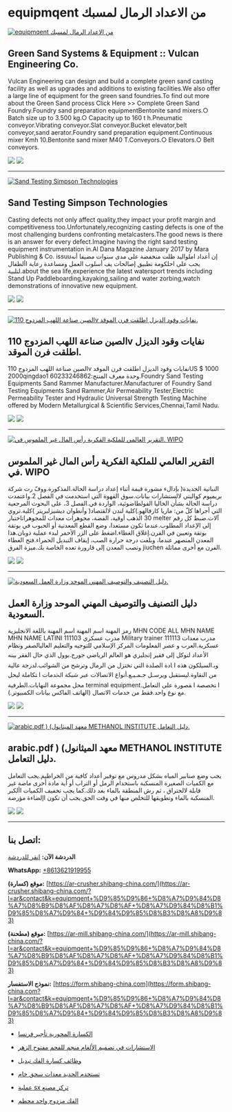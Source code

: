 # equipmqent من الاعداد الرمال لمسبك

<a href="https://swt.shibang-china.com/?l=ar&img&k=equipmqent+%D9%85%D9%86+%D8%A7%D9%84%D8%A7%D8%B9%D8%AF%D8%A7%D8%AF+%D8%A7%D9%84%D8%B1%D9%85%D8%A7%D9%84+%D9%84%D9%85%D8%B3%D8%A8%D9%83" target="_blank">![equipmqent من الاعداد الرمال لمسبك](http://static.shibang-china.com/all-800x300/1160.jpg)</a>

## Green Sand Systems &amp; Equipment :: Vulcan Engineering Co.
Vulcan Engineering can design and build a complete green sand casting facility as well as upgrades and additions to existing facilities.We also offer a large line of equipment for the green sand foundries.To find out more about the Green Sand process Click Here &gt;&gt; Complete Green Sand Foundry.Foundry sand preparation equipmentBentonite sand mixers.○ Batch size up to 3.500 kg.○ Capacity up to 160 t h.Pneumatic conveyor.Vibrating conveyor.Slat conveyor.Bucket elevator,belt conveyor,sand aerator.Foundry sand preparation equipment.Continuous mixer Kmh 10.Bentonite sand mixer M40 T.Conveyors.○ Elevators.○ Belt conveyors.


<a href="https://whatsapp.shibangsoft.com/WhatsApp.php" target="_blank" title="WhatsApp">![](http://static.shibang-china.com/icon/whatsapp.png)</a> <a href="https://swt.shibang-china.com/?l=ar&icon&k=equipmqent+%D9%85%D9%86+%D8%A7%D9%84%D8%A7%D8%B9%D8%AF%D8%A7%D8%AF+%D8%A7%D9%84%D8%B1%D9%85%D8%A7%D9%84+%D9%84%D9%85%D8%B3%D8%A8%D9%83" target="_blank">![](http://static.shibang-china.com/icon/chat-ar.png)</a>

---

<a href="https://swt.shibang-china.com/?l=ar&img&k=equipmqent+%D9%85%D9%86+%D8%A7%D9%84%D8%A7%D8%B9%D8%AF%D8%A7%D8%AF+%D8%A7%D9%84%D8%B1%D9%85%D8%A7%D9%84+%D9%84%D9%85%D8%B3%D8%A8%D9%83" target="_blank">![Sand Testing Simpson Technologies](http://static.shibang-china.com/all-800x300/1322.jpg)</a>

## Sand Testing Simpson Technologies
Casting defects not only affect quality,they impact your profit margin and competitiveness too.Unfortunately,recognizing casting defects is one of the most challenging burdens confronting metalcasters.The good news is there is an answer for every defect.Imagine having the right sand testing equipment instrumentation in.Al Dana Magazine January 2017 by Mara Publishing &amp; Co. issuuإن أعداد املواليد ظلت منخفضة على مدى سنوات مضيفا أنه يجب على احلكومة تطبيق إصالحات يف أسلوب العمل ومساعدة رعاية األطفال لتلبية.about the sea life,experience the latest watersport trends including Stand Up Paddleboarding,kayaking,sailing and water zorbing,watch demonstrations of innovative new equipment.


<a href="https://whatsapp.shibangsoft.com/WhatsApp.php" target="_blank" title="WhatsApp">![](http://static.shibang-china.com/icon/whatsapp.png)</a> <a href="https://swt.shibang-china.com/?l=ar&icon&k=equipmqent+%D9%85%D9%86+%D8%A7%D9%84%D8%A7%D8%B9%D8%AF%D8%A7%D8%AF+%D8%A7%D9%84%D8%B1%D9%85%D8%A7%D9%84+%D9%84%D9%85%D8%B3%D8%A8%D9%83" target="_blank">![](http://static.shibang-china.com/icon/chat-ar.png)</a>

---

<a href="https://swt.shibang-china.com/?l=ar&img&k=equipmqent+%D9%85%D9%86+%D8%A7%D9%84%D8%A7%D8%B9%D8%AF%D8%A7%D8%AF+%D8%A7%D9%84%D8%B1%D9%85%D8%A7%D9%84+%D9%84%D9%85%D8%B3%D8%A8%D9%83" target="_blank">![الصين صناعة اللهب المزدوج 110v نفايات وقود الديزل اطلقت فرن الموقد.](http://static.shibang-china.com/all-800x300/1500.jpg)</a>

## الصين صناعة اللهب المزدوج 110v نفايات وقود الديزل اطلقت فرن الموقد.
الصين صناعة اللهب المزدوج 110v نفايات وقود الديزل اطلقت فرن الموقدUS $ 1000 2000qingdao1 وحدة معرف المنتج:60233246862.Foundry Sand Testing Equipments Sand Rammer Manufacturer.Manufacturer of Foundry Sand Testing Equipments Sand Rammer,Air Permeability Tester,Electric Permeability Tester and Hydraulic Universal Strength Testing Machine offered by Modern Metallurgical &amp; Scientific Services,Chennai,Tamil Nadu.


<a href="https://whatsapp.shibangsoft.com/WhatsApp.php" target="_blank" title="WhatsApp">![](http://static.shibang-china.com/icon/whatsapp.png)</a> <a href="https://swt.shibang-china.com/?l=ar&icon&k=equipmqent+%D9%85%D9%86+%D8%A7%D9%84%D8%A7%D8%B9%D8%AF%D8%A7%D8%AF+%D8%A7%D9%84%D8%B1%D9%85%D8%A7%D9%84+%D9%84%D9%85%D8%B3%D8%A8%D9%83" target="_blank">![](http://static.shibang-china.com/icon/chat-ar.png)</a>

---

<a href="https://swt.shibang-china.com/?l=ar&img&k=equipmqent+%D9%85%D9%86+%D8%A7%D9%84%D8%A7%D8%B9%D8%AF%D8%A7%D8%AF+%D8%A7%D9%84%D8%B1%D9%85%D8%A7%D9%84+%D9%84%D9%85%D8%B3%D8%A8%D9%83" target="_blank">![التقرير العالمي للملكية الفكرية رأس المال غير الملموس في. WIPO](http://static.shibang-china.com/all-800x300/1136.jpg)</a>

## التقرير العالمي للملكية الفكرية رأس المال غير الملموس في. WIPO
النباتية الجديدة( بإدالء مشورة قيمة أثناء إعداد دراسة الحالة.المذكورة.ووفّ رت شركة بريميوم كواليتي لالستشارات بيانات.سوق القهوة التي استخدمت في الفصل 2.واعتمدت دراسة الحالة بشأن الخاليا الفولطاضوئية، الواردة في.الفصل 3، على البحوث المرجعية التي أجراها كلّ من: ماريا كارفالهو.)كلية لندن لالقتصاد( وأنطوان ديشيزلبريتر )كلية.تروي 30 الذهب أوقية، الفضة، مجوهرات معدات للمجوهراتاختبار melter آلات.ضبط كل رقم إلى الإعداد المطلوب.عندما تكون مستعدا، وضع القطع المعدنية أو الحبوب في بوتقة بوتقة وتعيين في الفرن.إغلاق الغطاء.اضغط على الزر الأحمر لبدء عملية ذوبان.هذا المعدن المنصهر عندما، وبلغت درجة حرارة الصب، إيقاف التبديل الحمراء.فتح الغطاء وتصب المعدن إلى قارورة تعده الخاصة بك.ميزة الفرق jiuchen الفرن مع أخرى مماثلة.


<a href="https://whatsapp.shibangsoft.com/WhatsApp.php" target="_blank" title="WhatsApp">![](http://static.shibang-china.com/icon/whatsapp.png)</a> <a href="https://swt.shibang-china.com/?l=ar&icon&k=equipmqent+%D9%85%D9%86+%D8%A7%D9%84%D8%A7%D8%B9%D8%AF%D8%A7%D8%AF+%D8%A7%D9%84%D8%B1%D9%85%D8%A7%D9%84+%D9%84%D9%85%D8%B3%D8%A8%D9%83" target="_blank">![](http://static.shibang-china.com/icon/chat-ar.png)</a>

---

<a href="https://swt.shibang-china.com/?l=ar&img&k=equipmqent+%D9%85%D9%86+%D8%A7%D9%84%D8%A7%D8%B9%D8%AF%D8%A7%D8%AF+%D8%A7%D9%84%D8%B1%D9%85%D8%A7%D9%84+%D9%84%D9%85%D8%B3%D8%A8%D9%83" target="_blank">![دليل التصنيف والتوصيف المهني الموحد وزارة العمل السعودية.](http://static.shibang-china.com/all-800x300/162.jpg)</a>

## دليل التصنيف والتوصيف المهني الموحد وزارة العمل السعودية.
رمز المهنة اسم المهنة اسم المهنة باللغة الانجليزية MHN CODE ALL MHN NAME MHN NAME LATINI 111103 مدرب عسكري Military trainer 111113 مدرب معدات عسكرية.العرب و عصر المعلومات المركز الإسلامي للتوجيه والتعليم العالياﻟﺼﻔﺮ وﻧﻈﺎم اﻷﻋﺪاد ﻟﺘﻮﻛﻞ إﻟﻰ ﻓﻘﻴﺮ إﳒﻠﻴﺰي ﻫﻮ اﻟﻌﺎﻟﻢ اﻟﺮﻳﺎﺿﻲ ﺟﻮرج.ﺑﻮول اﻟﺬي ﺣﺎل اﻟﻔﻘﺮ ﺑﻴﻨﻪ وﺑ.اﻟﺴﻴﻠﻜﻮن ﻫﺬه ا ﺎدة اﻟﺼﻠﺪة اﻟﺘﻲ ﺗﺨﺘﺰل ﻣﻦ اﻟﺮﻣﺎل وﺗﺮﺷﺢ ﻣﻦ اﻟﺸﻮاﺋﺐ.ﻟﺪرﺟﺔ ﻋﺎﻟﻴﺔ ﻣﻦ اﻟﻨﻘﺎوة.ﻟﻴﺴﺘﻘﺒﻞ وﻳﺮﺳـﻞ ﺟـﻤـﻴـﻊ.أﻧﻮاع اﻻﺗﺼﺎﻻت ﻋﺒﺮ ﺷﺒﻜﺔ اﳋﺪﻣﺎت ا ﺘﻜﺎﻣﻠﺔ ﻟﻴﺤﻞ ﻣﺤﻞ ﻣﺠﻤﻮﻋﺔ اﻟﻨﻬﺎﻳﺎت.اﻟﻄﺮﻓﻴﺔ terminal equipment.ا ﺘﺨﺼﺼﺔ ا ﻘﺼﻮرة ﻋﻠﻰ اﻟﺘﻌﺎﻣﻞ ﻣﻊ ﻧﻮع واﺣﺪ.ﻓﻘﻂ ﻣﻦ ﺧﺪﻣﺎت اﻻﺗﺼﺎل (اﻟﻬﺎﺗﻒ اﻟﻔﺎﻛﺲ ﺑﻴﺎﻧﺎت اﻟﻜﻤﺒﻴﻮﺗﺮ.).


<a href="https://whatsapp.shibangsoft.com/WhatsApp.php" target="_blank" title="WhatsApp">![](http://static.shibang-china.com/icon/whatsapp.png)</a> <a href="https://swt.shibang-china.com/?l=ar&icon&k=equipmqent+%D9%85%D9%86+%D8%A7%D9%84%D8%A7%D8%B9%D8%AF%D8%A7%D8%AF+%D8%A7%D9%84%D8%B1%D9%85%D8%A7%D9%84+%D9%84%D9%85%D8%B3%D8%A8%D9%83" target="_blank">![](http://static.shibang-china.com/icon/chat-ar.png)</a>

---

<a href="https://swt.shibang-china.com/?l=ar&img&k=equipmqent+%D9%85%D9%86+%D8%A7%D9%84%D8%A7%D8%B9%D8%AF%D8%A7%D8%AF+%D8%A7%D9%84%D8%B1%D9%85%D8%A7%D9%84+%D9%84%D9%85%D8%B3%D8%A8%D9%83" target="_blank">![arabic.pdf ) (معهد الميثانول METHANOL INSTITUTE دليل التعامل.](http://static.shibang-china.com/all-800x300/451.jpg)</a>

## arabic.pdf ) (معهد الميثانول METHANOL INSTITUTE دليل التعامل.
يجب وضع صنابير المياه بشكل مدروس مع توفير أعداد كافية من الخراطيم.يجب التعامل مع الكميات الصغيرة المنسكبة باستخدام الرمل أو التراب أو أية مادة أخرى ماصة غير قابلة لالحتراق ، ثم رش المنطقة بالماء بعد ذلك.كما يجب تخفيف الكميات األكبر المنسكبة بالماء وتطويقها للتخلص منها في وقت الحق.يجب أن تكون اإلضاءة مؤرضة.

<a href="https://whatsapp.shibangsoft.com/WhatsApp.php" target="_blank" title="WhatsApp">![](http://static.shibang-china.com/icon/whatsapp.png)</a> <a href="https://swt.shibang-china.com/?l=ar&icon&k=equipmqent+%D9%85%D9%86+%D8%A7%D9%84%D8%A7%D8%B9%D8%AF%D8%A7%D8%AF+%D8%A7%D9%84%D8%B1%D9%85%D8%A7%D9%84+%D9%84%D9%85%D8%B3%D8%A8%D9%83" target="_blank">![](http://static.shibang-china.com/icon/chat-ar.png)</a>

---
## اتصل بنا:

**الدردشة الآن:** [انقر للدردشة](https://swt.shibang-china.com?l=ar&contact&k=equipmqent+%D9%85%D9%86+%D8%A7%D9%84%D8%A7%D8%B9%D8%AF%D8%A7%D8%AF+%D8%A7%D9%84%D8%B1%D9%85%D8%A7%D9%84+%D9%84%D9%85%D8%B3%D8%A8%D9%83)

**WhatsApp:**  [+8613621919955](https://whatsapp.shibangsoft.com/WhatsApp.php)

**موقع (كسارة):** [https://ar-crusher.shibang-china.com/](https://ar-crusher.shibang-china.com/?l=ar&contact&k=equipmqent+%D9%85%D9%86+%D8%A7%D9%84%D8%A7%D8%B9%D8%AF%D8%A7%D8%AF+%D8%A7%D9%84%D8%B1%D9%85%D8%A7%D9%84+%D9%84%D9%85%D8%B3%D8%A8%D9%83)

**موقع (مطحنة):** [https://ar-mill.shibang-china.com/](https://ar-mill.shibang-china.com/?l=ar&contact&k=equipmqent+%D9%85%D9%86+%D8%A7%D9%84%D8%A7%D8%B9%D8%AF%D8%A7%D8%AF+%D8%A7%D9%84%D8%B1%D9%85%D8%A7%D9%84+%D9%84%D9%85%D8%B3%D8%A8%D9%83)

**نموذج الاستفسار:** [https://form.shibang-china.com](https://form.shibang-china.com?l=ar&contact&k=equipmqent+%D9%85%D9%86+%D8%A7%D9%84%D8%A7%D8%B9%D8%AF%D8%A7%D8%AF+%D8%A7%D9%84%D8%B1%D9%85%D8%A7%D9%84+%D9%84%D9%85%D8%B3%D8%A8%D9%83)

* [الكسارة المحورية تأجير فرنسا](../30/%D8%A7%D9%84%D9%83%D8%B3%D8%A7%D8%B1%D8%A9%20%D8%A7%D9%84%D9%85%D8%AD%D9%88%D8%B1%D9%8A%D8%A9%20%D8%AA%D8%A3%D8%AC%D9%8A%D8%B1%20%D9%81%D8%B1%D9%86%D8%B3%D8%A7.md)

* [الاستشارات في تصميم الألغام منجم للفحم مفتوح الزهر](../28/%D8%A7%D9%84%D8%A7%D8%B3%D8%AA%D8%B4%D8%A7%D8%B1%D8%A7%D8%AA%20%D9%81%D9%8A%20%D8%AA%D8%B5%D9%85%D9%8A%D9%85%20%D8%A7%D9%84%D8%A3%D9%84%D8%BA%D8%A7%D9%85%20%D9%85%D9%86%D8%AC%D9%85%20%D9%84%D9%84%D9%81%D8%AD%D9%85%20%D9%85%D9%81%D8%AA%D9%88%D8%AD%20%D8%A7%D9%84%D8%B2%D9%87%D8%B1.md)

* [وظائف كسارة الفك تبديل](../26/%D9%88%D8%B8%D8%A7%D8%A6%D9%81%20%D9%83%D8%B3%D8%A7%D8%B1%D8%A9%20%D8%A7%D9%84%D9%81%D9%83%20%D8%AA%D8%A8%D8%AF%D9%8A%D9%84.md)

* [تستخدم الحديد معدات سحق خام](../29/%D8%AA%D8%B3%D8%AA%D8%AE%D8%AF%D9%85%20%D8%A7%D9%84%D8%AD%D8%AF%D9%8A%D8%AF%20%D9%85%D8%B9%D8%AF%D8%A7%D8%AA%20%D8%B3%D8%AD%D9%82%20%D8%AE%D8%A7%D9%85.md)

* [عملية sx تركز مصنع](../29/%D8%B9%D9%85%D9%84%D9%8A%D8%A9%20sx%20%D8%AA%D8%B1%D9%83%D8%B2%20%D9%85%D8%B5%D9%86%D8%B9.md)

* [الفك مزدوج واحد محطم](../30/%D8%A7%D9%84%D9%81%D9%83%20%D9%85%D8%B2%D8%AF%D9%88%D8%AC%20%D9%88%D8%A7%D8%AD%D8%AF%20%D9%85%D8%AD%D8%B7%D9%85.md)